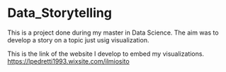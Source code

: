 # Data_Storytelling

This is a project done during my master in Data Science. The aim was to develop a story on a topic just usig visualization.

This is the link of the website I develop to embed my visualizations.
https://lpedretti1993.wixsite.com/ilmiosito
